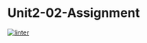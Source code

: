 # Unit2-02-Assignment
[![linter](https://github.com/<jayden-cellucci>/<Unit2-02-Assignment>/workflows/linter/badge.svg)](https://github.com/marketplace/actions/super-linter)
